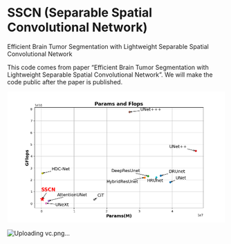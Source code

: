 # SSCN (Separable Spatial Convolutional Network)
Efficient Brain Tumor Segmentation with Lightweight Separable Spatial Convolutional Network

This code comes from paper “Efficient Brain Tumor Segmentation with Lightweight Separable Spatial Convolutional Network”. We will make the code public after the paper is published.

![Uploading pfs.png…](https://github.com/zzpr/SSCN/blob/main/pfs.png?raw=true)


![Uploading vc.png…]([https://github.com/zzpr/SSCN/blob/main/pfs.png?raw=true](https://github.com/zzpr/SSCN/blob/main/Visual_compare.png)https://github.com/zzpr/SSCN/blob/main/Visual_compare.png)
